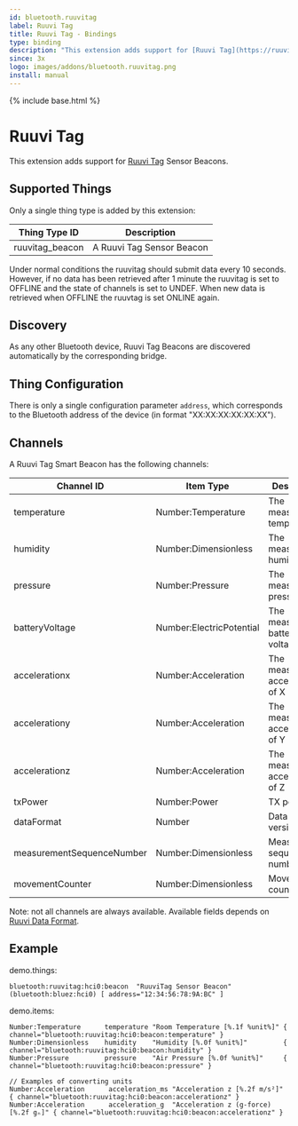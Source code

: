 ```yaml
---
id: bluetooth.ruuvitag
label: Ruuvi Tag
title: Ruuvi Tag - Bindings
type: binding
description: "This extension adds support for [Ruuvi Tag](https://ruuvi.com/) Sensor Beacons."
since: 3x
logo: images/addons/bluetooth.ruuvitag.png
install: manual
---
```


<!-- Attention authors: Do not edit directly. Please add your changes to the appropriate source repository -->

{% include base.html %}

# Ruuvi Tag

This extension adds support for [Ruuvi Tag](https://ruuvi.com/) Sensor Beacons. 

## Supported Things

Only a single thing type is added by this extension:

| Thing Type ID   | Description               |
| --------------- | ------------------------- |
| ruuvitag_beacon | A Ruuvi Tag Sensor Beacon |


Under normal conditions the ruuvitag should submit data every 10 seconds.
However, if no data has been retrieved after 1 minute the ruuvitag is set to OFFLINE and the state of channels is set to UNDEF.
When new data is retrieved when OFFLINE the ruuvtag is set ONLINE again.

## Discovery

As any other Bluetooth device, Ruuvi Tag Beacons are discovered automatically by the corresponding bridge. 

## Thing Configuration

There is only a single configuration parameter `address`, which corresponds to the Bluetooth address of the device (in format "XX:XX:XX:XX:XX:XX").

## Channels

A Ruuvi Tag Smart Beacon has the following channels:

| Channel ID                | Item Type                | Description                    |
| ------------------------- | ------------------------ | ------------------------------ |
| temperature               | Number:Temperature       | The measured temperature       |
| humidity                  | Number:Dimensionless     | The measured humidity          |
| pressure                  | Number:Pressure          | The measured air pressure      |
| batteryVoltage            | Number:ElectricPotential | The measured battery voltage   |
| accelerationx             | Number:Acceleration      | The measured acceleration of X |
| accelerationy             | Number:Acceleration      | The measured acceleration of Y |
| accelerationz             | Number:Acceleration      | The measured acceleration of Z |
| txPower                   | Number:Power             | TX power                       |
| dataFormat                | Number                   | Data format version            |
| measurementSequenceNumber | Number:Dimensionless     | Measurement sequence number    |
| movementCounter           | Number:Dimensionless     | Movement counter               |

Note: not all channels are always available. Available fields depends on [Ruuvi Data Format](https://github.com/ruuvi/ruuvi-sensor-protocols).

## Example

demo.things:

```
bluetooth:ruuvitag:hci0:beacon  "RuuviTag Sensor Beacon" (bluetooth:bluez:hci0) [ address="12:34:56:78:9A:BC" ]
```

demo.items:

```
Number:Temperature      temperature "Room Temperature [%.1f %unit%]" { channel="bluetooth:ruuvitag:hci0:beacon:temperature" }
Number:Dimensionless    humidity    "Humidity [%.0f %unit%]"         { channel="bluetooth:ruuvitag:hci0:beacon:humidity" }
Number:Pressure         pressure    "Air Pressure [%.0f %unit%]"     { channel="bluetooth:ruuvitag:hci0:beacon:pressure" }

// Examples of converting units
Number:Acceleration      acceleration_ms "Acceleration z [%.2f m/s²]" { channel="bluetooth:ruuvitag:hci0:beacon:accelerationz" }
Number:Acceleration      acceleration_g  "Acceleration z (g-force) [%.2f gₙ]" { channel="bluetooth:ruuvitag:hci0:beacon:accelerationz" }
```

